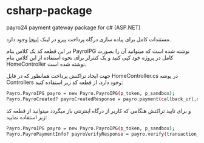 # csharp-package

payro24 payment gateway package for c# (ASP.NET)

مستندات کامل برای پیاده سازی درگاه پرداخت پیرو در لینک [اینجا](https://lab.payro24.ir/) وجود دارد.

در این قطعه کد یک کلاس بنام PayroIPG نوشته شده است که میتوانید آن را بصورت کامل در پروژه خود کپی کنید و یک کنترلر برای نحوه استفاده از این کلاس بنام HomeController نوشته شده است.

جهت ایجاد تراکنش پرداخت همانطور که در فایل HomeController.cs در پوشه Controllers وجود دارد، از قطعه کد زیر استفاده کنید:

```bash
Payro.PayroIPG payro = new Payro.PayroIPG(p_token, p_sandbox);
Payro.PayroCreated? payroCreatedResponse = payro.payment(callback_url,order_id,amount,name,email,mobile,description);
```

و برای تایید تراکنش هنگامی که کاربر از درگاه اینترنتی باز میگردد میتوانید از قطعه کد زیر استفاده نمایید:

```bash
Payro.PayroIPG payro = new Payro.PayroIPG(p_token, p_sandbox);
Payro.PayroPaymentInfo? payroVerifyResponse = payro.verify(transaction_id, order_id);
```
